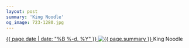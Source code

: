```yaml
---
layout: post
summary: 'King Noodle'
og_image: 723-1280.jpg
---
```


<p>
 <time>
  <a href="/723">
   {{ page.date | date: "%B %-d, %Y" }}
  </a>
 </time>
 <a href="/723">
  <img alt="{{ page.summary }}" sizes="(min-width: 700px) 50vw, calc(100vw - 2rem)" src="{{ site.assets_url }}/723-640.jpg" srcset="{{ site.assets_url }}/723-320.jpg 320w, {{ site.assets_url }}/723-640.jpg 640w, {{ site.assets_url }}/723-960.jpg 960w, {{ site.assets_url }}/723-1280.jpg 1280w"/>
 </a>
 <span>
  King Noodle
 </span>
</p>
